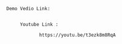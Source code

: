 


    Demo Vedio Link:
     

         Youtube Link :  
     
                https://youtu.be/t3ezk8m8RqA
